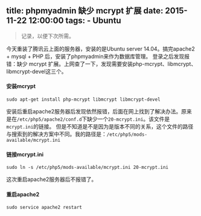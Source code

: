 title: phpmyadmin 缺少 mcrypt 扩展
date: 2015-11-22 12:00:00
tags:
    - Ubuntu
---
> 记录，以便下次所需。

今天重装了腾讯云上面的服务器，安装的是Ubuntu server 14.04。搞完apache2 + mysql + PHP 后，安装了phpmyadmin来作为数据库管理。
登录之后发现报错：缺少 mcrypt 扩展。上网查了一下，发现需要安装php-mcrypt、libmcrypt、libmcrypt-devel这三个。

#### 安装mcrypt
	sudo apt-get install php-mcrypt libmcrypt libmcrypt-devel

安装后重启apache2服务器后发现依然报错，后面在网上找到了解决办法。原来是在`/etc/php5/apache2/conf.d`下缺少一个`20-mcrypt.ini`。该文件是`mcrypt.ini`的链接。
但是不知道是不是因为是版本不同的关系，这个文件的路径与搜索到的解决方案中不同。我的路径是：`/etc/php5/mods-available/mcrypt.ini`
<!-- more -->

#### 链接mcrypt.ini
	sudo ln -s /etc/php5/mods-available/mcrypt.ini 20-mcrypt.ini


这次重启apache2服务器后不报错了。

#### 重启apache2
	sudo service apache2 restart
